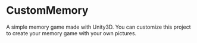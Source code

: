# CustomMemory
A simple memory game made with Unity3D. You can customize this project to create your memory game with your own pictures.
